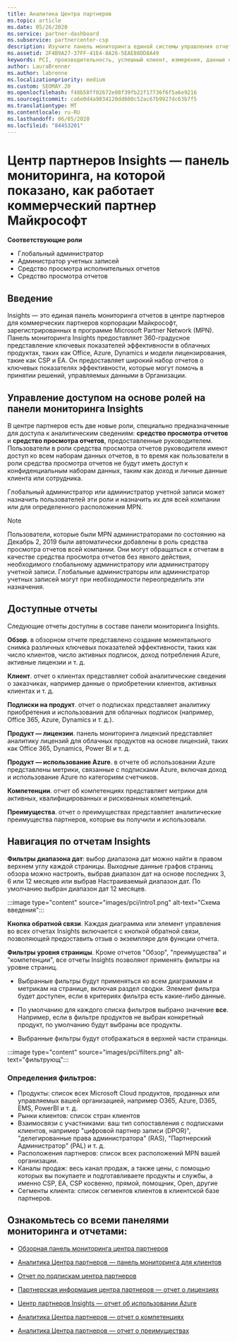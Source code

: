 ```yaml
---
title: Аналитика Центра партнеров
ms.topic: article
ms.date: 05/26/2020
ms.service: partner-dashboard
ms.subservice: partnercenter-csp
description: Изучите панель мониторинга единой системы управления отчетами в центре партнеров. Узнайте, как вы используете ключевые показатели эффективности для продаж и развертывания, разработки клиентов и многого другого.
ms.assetid: 2F4B9A27-37FF-41E4-8A26-5EAE88DD8A49
keywords: PCI, производительность, успешный клиент, измерения, данные отчетов
author: LauraBrenner
ms.author: labrenne
ms.localizationpriority: medium
ms.custom: SEOMAY.20
ms.openlocfilehash: f48b58ff02672e08f39fb22f17736f6f5a6e9216
ms.sourcegitcommit: ca6e0d4a9034120dd600c52ac67b9927dc63b7f5
ms.translationtype: MT
ms.contentlocale: ru-RU
ms.lasthandoff: 06/05/2020
ms.locfileid: "84453201"
---
```

# <a name="partner-center-insights---a-dashboard-that-shows-how-a-microsoft-commercial-partner-is-doing"></a>Центр партнеров Insights — панель мониторинга, на которой показано, как работает коммерческий партнер Майкрософт

**Соответствующие роли**
- Глобальный администратор
- Администратор учетных записей
- Средство просмотра исполнительных отчетов
- Средство просмотра отчетов

## <a name="introduction"></a>Введение

Insights — это единая панель мониторинга отчетов в центре партнеров для коммерческих партнеров корпорации Майкрософт, зарегистрированных в программе Microsoft Partner Network (MPN). Панель мониторинга Insights предоставляет 360-градусное представление ключевых показателей эффективности в облачных продуктах, таких как Office, Azure, Dynamics и модели лицензирования, такие как CSP и EA. Он предоставляет широкий набор отчетов о ключевых показателях эффективности, которые могут помочь в принятии решений, управляемых данными в Организации. 

## <a name="role-based-access-control-to-the-insights-dashboard"></a>Управление доступом на основе ролей на панели мониторинга Insights

В центре партнеров есть две новые роли, специально предназначенные для доступа к аналитическим сведениям: **средство просмотра отчетов** и **средство просмотра отчетов**, предоставленные руководителем. Пользователи в роли средства просмотра отчетов руководителя имеют доступ ко всем наборам данных отчетов, в то время как пользователи в роли средства просмотра отчетов не будут иметь доступ к конфиденциальным наборам данных, таким как доход и личные данные клиента или сотрудника. 

Глобальный администратор или администратор учетной записи может назначить пользователей эти роли и назначить их для всей компании или для определенного расположения MPN.  

>[!Note] 
>Пользователи, которые были MPN администраторами по состоянию на Декабрь 2, 2019 были автоматически добавлены в роль средства просмотра отчетов всей компании. Они могут обращаться к отчетам в качестве средства просмотра отчетов без явного действия, необходимого глобальному администратору или администратору учетной записи. Глобальные администраторы или администратор учетных записей могут при необходимости переопределить эти назначения. 

## <a name="reports-available"></a>Доступные отчеты

Следующие отчеты доступны в составе панели мониторинга Insights.

**Обзор**. в обзорном отчете представлено создание моментального снимка различных ключевых показателей эффективности, таких как число клиентов, число активных подписок, доход потребления Azure, активные лицензии и т. д.

**Клиент**. отчет о клиентах представляет собой аналитические сведения о заказчиках, например данные о приобретении клиентов, активных клиентах и т. д.

**Подписки на продукт**. отчет о подписках представляет аналитику приобретения и использования для облачных подписок (например, Office 365, Azure, Dynamics и т. д.).

**Продукт — лицензии**. панель мониторинга лицензий представляет аналитику лицензий для облачных продуктов на основе лицензий, таких как Office 365, Dynamics, Power BI и т. д.

**Продукт — использование Azure**. в отчете об использовании Azure представлены метрики, связанные с подписками Azure, включая доход и использование Azure по категориям счетчиков.

**Компетенции**. отчет об компетенциях представляет метрики для активных, квалифицированных и рискованных компетенций.

**Преимущества**. отчет о преимуществах представляет аналитические преимущества партнеров, которые вы получили и использовали.

## <a name="navigating-the-insights-reports"></a>Навигация по отчетам Insights

**Фильтры диапазона дат**: выбор диапазона дат можно найти в правом верхнем углу каждой страницы. Выходные данные графов страниц обзора можно настроить, выбрав диапазон дат на основе последних 3, 6 или 12 месяцев или выбрав Настраиваемый диапазон дат. По умолчанию выбран диапазон дат 12 месяцев. 

:::image type="content" source="images/pci/intro1.png" alt-text="Схема введения":::

**Кнопка обратной связи**. Каждая диаграмма или элемент управления во всех отчетах Insights включается с кнопкой обратной связи, позволяющей предоставить отзыв о экземпляре для функции отчета. 

 
**Фильтры уровня страницы**. Кроме отчетов "Обзор", "преимущества" и "компетенции", все отчеты Insights позволяют применять фильтры на уровне страниц. 

- Выбранные фильтры будут применяться ко всем диаграммам и метрикам на странице, включая раздел сводки. Элемент фильтра будет доступен, если в критериях фильтра есть какие-либо данные. 

- По умолчанию для каждого списка фильтров выбрано значение **все**. Например, если в фильтре продуктов не выбран конкретный продукт, по умолчанию будут выбраны все продукты.

- Выбранные фильтры будут отображаться в верхней части страницы. 

:::image type="content" source="images/pci/filters.png" alt-text="фильтрующ":::

### <a name="filters-definitions"></a>Определения фильтров:

- Продукты: список всех Microsoft Cloud продуктов, проданных или управляемых вашей организацией, например O365, Azure, D365, EMS, PowerBI и т. д.
- Рынки клиентов: список стран клиентов
- Взаимосвязи с участниками: ваш тип сопоставления с подписками клиентов, например "цифровой партнер записи (DPOR)", "делегированные права администратора" (RAS), "Партнерский Администратор" (PAL) и т. д. 
- Расположения партнеров: список всех расположений MPN вашей организации.
- Каналы продаж: весь канал продаж, а также цены, с помощью которых вы покупаете и подготавливаете продукты и службы, а именно CSP, EA, CSP косвенно, прямой, помощник, Open, другие
- Сегменты клиента: список сегментов клиентов в клиентской базе партнеров.

## <a name="read-about-each-of-the-dashboards-and-reports"></a>Ознакомьтесь со всеми панелями мониторинга и отчетами:

- [Обзорная панель мониторинга центра партнеров](pci-overview-report.md)

- [Аналитика Центра партнеров — панель мониторинга для клиентов](pci-customer-report.md)

- [Отчет по подпискам центра партнеров](pci-product-subscriptions-report.md)

- [Партнерская информация центра партнеров — отчет о лицензиях](pci-product-licenses-report.md)

- [Центр партнеров Insights — отчет об использовании Azure](pci-azure-usage-report.md)

- [Аналитика Центра партнеров — отчет о компетенциях](pci-competencies-report.md)

- [Аналитика Центра партнеров — отчет о преимуществах](pci-benefits-report.md)
